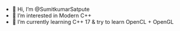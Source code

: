 - 👋 Hi, I’m @SumitkumarSatpute
- 👀 I’m interested in Modern C++
- 🌱 I’m currently learning C++ 17 & try to learn  OpenCL + OpenGL 

<!---
SumitkumarSatpute/SumitkumarSatpute is a ✨ special ✨ repository because its `README.md` (this file) appears on your GitHub profile.
You can click the Preview link to take a look at your changes.
--->
